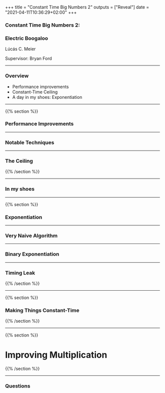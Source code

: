 +++
title = "Constant Time Big Numbers 2"
outputs = ["Reveal"]
date = "2021-04-11T10:36:29+02:00"
+++

### Constant Time Big Numbers 2:
### Electric Boogaloo

Lúcás C. Meier

Supervisor: Bryan Ford

---

### Overview

- Performance improvements
- Constant-Time Ceiling
- A day in my shoes: Exponentiation

---

{{% section %}}

### Performance Improvements

---

### Notable Techniques

---

### The Ceiling

{{% /section %}}

---

### In my shoes

---

{{% section %}}

### Exponentiation

---

### Very Naive Algorithm

---

### Binary Exponentiation

---

### Timing Leak

{{% /section %}}

---

{{% section %}}

### Making Things Constant-Time

{{% /section %}}

---

{{% section %}}

# Improving Multiplication

{{% /section %}}

---

### Questions
